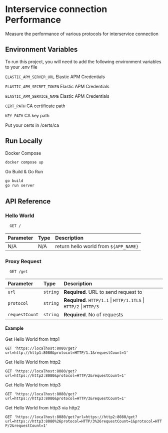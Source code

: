 
# Interservice connection Performance

Measure the performance of various protocols for interservice connection

## Environment Variables

To run this project, you will need to add the following environment variables to your .env file

`ELASTIC_APM_SERVER_URL` Elastic APM Credentials

`ELASTIC_APM_SECRET_TOKEN` Elastic APM Credentials

`ELASTIC_APM_SERVICE_NAME` Elastic APM Credentials

`CERT_PATH` CA certificate path

`KEY_PATH` CA key path

Put your certs in /certs/ca
## Run Locally

Docker Compose

```bash
docker compose up
```

Go Build & Go Run

```bash
go build
go run server
```
## API Reference

### Hello World

```http
  GET /
```

| Parameter | Type     | Description                |
| :-------- | :------- | :------------------------- |
|  N/A| N/A | return hello world from `${APP_NAME}` |

### Proxy Request

```http
  GET /get
```

| Parameter | Type     | Description                       |
| :-------- | :------- | :-------------------------------- |
| `url`      | `string` | **Required**. URL to send request to |
| `protocol` | `string` | **Required**. `HTTP/1.1` \| `HTTP/1.1TLS` \| `HTTP/2` \| `HTTP/3`|
| `requestCount` | `string` | **Required**. No of requests|
#### Example

Get Hello World from http1

`GET 'https://localhost:8080/get?url=http://http1:8080&protocol=HTTP/1.1&requestCount=1'`

Get Hello World from http2

`GET 'https://localhost:8080/get?url=https://http2:8080&protocol=HTTP/2&requestCount=1'`

Get Hello World from http3

`GET 'https://localhost:8080/get?url=https://http3:8080&protocol=HTTP/3&requestCount=1'`

Get Hello World from http3 via http2

`GET 'https://localhost:8080/get?url=https://http2:8080/get?url=https://http3:8080%26protocol=HTTP/3%26requestCount=1&protocol=HTTP/2&requestCount=1'`